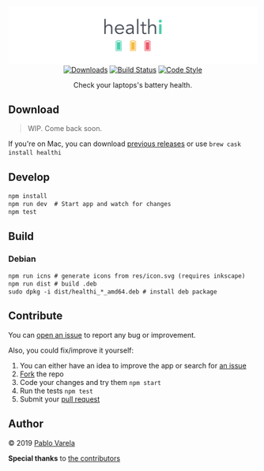 <p align="center">
	<img src="https://raw.githubusercontent.com/pablopunk/healthi/master/res/biglogo.png" alt="Logo" />
	<a href="https://github.com/pablopunk/healthi-app#download"><img src="https://img.shields.io/github/downloads/pablopunk/healthi-app/total.svg" alt="Downloads" /></a>
	<a href="https://travis-ci.org/pablopunk/healthi-app"><img src="https://travis-ci.org/pablopunk/healthi-app.svg?branch=master" alt="Build Status" /></a>
	<a href="https://github.com/feross/standard"><img src="https://img.shields.io/badge/code_style-standard-brightgreen.svg" alt="Code Style" /></a>
	<p align="center">Check your laptops's battery health.</p>
</p>

## Download

> WIP. Come back soon.

If you're on Mac, you can download [previous releases](https://github.com/pablopunk/healthi-app/releases) or use `brew cask install healthi`

## Develop

```shell
npm install
npm run dev  # Start app and watch for changes
npm test
```

## Build

### Debian

```shell
npm run icns # generate icons from res/icon.svg (requires inkscape)
npm run dist # build .deb
sudo dpkg -i dist/healthi_*_amd64.deb # install deb package
```

## Contribute

You can [open an issue][issues] to report any bug or improvement.

Also, you could fix/improve it yourself:

1. You can either have an idea to improve the app or search for [an issue][issues]
2. [Fork][fork] the repo
3. Code your changes and try them `npm start`
4. Run the tests `npm test`
5. Submit your [pull request][pr]

## Author

© 2019 [Pablo Varela](https://pablo.life)

**Special thanks** to [the contributors][contributors]

[issues]: https://github.com/pablopunk/healthi-app/issues
[fork]: https://help.github.com/articles/fork-a-repo/
[contributors]: https://github.com/pablopunk/healthi-app/graphs/contributors
[pr]: https://help.github.com/articles/creating-a-pull-request/
